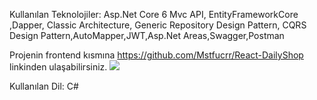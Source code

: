 Kullanılan Teknolojiler: Asp.Net Core 6 Mvc API, EntityFrameworkCore ,Dapper, Classic Architecture,
Generic Repository Design Pattern, CQRS Design Pattern,AutoMapper,JWT,Asp.Net Areas,Swagger,Postman

Projenin frontend kısmına https://github.com/Mstfucrr/React-DailyShop linkinden ulaşabilirsiniz.
<img src="https://github.com/osman28tr/DailyShopProject-Wiasdth-AspNetCore6ApiAndClassicArch-CQRS/assets/83770616/9fb28b4c-676d-473a-9d6d-e294eb12f384"/>

Kullanılan Dil: C#

